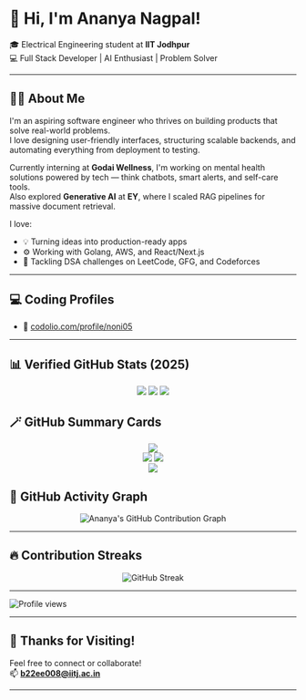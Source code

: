 # 👋 Hi, I'm Ananya Nagpal!

🎓 Electrical Engineering student at **IIT Jodhpur**  
💻 Full Stack Developer | AI Enthusiast | Problem Solver

---

## 🙋‍♀️ About Me

I'm an aspiring software engineer who thrives on building products that solve real-world problems.  
I love designing user-friendly interfaces, structuring scalable backends, and automating everything from deployment to testing.  

Currently interning at **Godai Wellness**, I'm working on mental health solutions powered by tech — think chatbots, smart alerts, and self-care tools.  
Also explored **Generative AI** at **EY**, where I scaled RAG pipelines for massive document retrieval.

I love:
- 💡 Turning ideas into production-ready apps  
- ⚙️ Working with Golang, AWS, and React/Next.js  
- 🧠 Tackling DSA challenges on LeetCode, GFG, and Codeforces

---


## 💻 Coding Profiles

- 🧩 [codolio.com/profile/noni05](https://codolio.com/profile/noni05)

---

## 📊 Verified GitHub Stats (2025)

<p align="center">
  <img src="https://img.shields.io/badge/Merged%20PRs-58-blueviolet?style=for-the-badge&logo=gitbook&logoColor=white" />
  <img src="https://img.shields.io/badge/Total%20Contributions-499-brightgreen?style=for-the-badge&logo=github&logoColor=white" />
  <img src="https://img.shields.io/badge/Repositories%20Contributed%20To-8-ff69b4?style=for-the-badge&logo=github&logoColor=white" />
</p>

## 🪄 GitHub Summary Cards

<p align="center">
  <img src="https://github-profile-summary-cards.vercel.app/api/cards/profile-details?username=Ananya0104&theme=tokyonight" />
  <br/>
  <img src="https://github-profile-summary-cards.vercel.app/api/cards/repos-per-language?username=Ananya0104&theme=tokyonight" />
  <img src="https://github-profile-summary-cards.vercel.app/api/cards/most-commit-language?username=Ananya0104&theme=tokyonight" />
  <br/>
  <img src="https://github-profile-summary-cards.vercel.app/api/cards/productive-time?username=Ananya0104&theme=tokyonight&utcOffset=+5.5" />
</p>


## 🌸 GitHub Activity Graph

<p align="center">
  <img src="https://github-readme-activity-graph.vercel.app/graph?username=Ananya0104&theme=white&area=true&hide_border=true" alt="Ananya's GitHub Contribution Graph" />
</p>

---

## 🔥 Contribution Streaks

<p align="center">
  <img src="https://streak-stats.demolab.com?user=Ananya0104&theme=white&hide_border=true" alt="GitHub Streak" />
</p>

---

![Profile views](https://komarev.com/ghpvc/?username=Ananya0104&label=Profile%20Views&color=ff69b4&style=flat)

---

## 🙏 Thanks for Visiting!

Feel free to connect or collaborate!  
📫 **b22ee008@iitj.ac.in**

---
